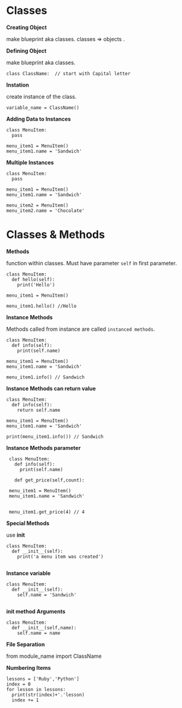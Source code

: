 # Classes

**Creating Object**

  make blueprint aka classes. classes => objects .

**Defining Object**

  make blueprint aka classes.

  ```
  class ClassName:  // start with Capital letter

  ```

**Instation**

  create instance of the class.
  ```
  variable_name = ClassName()
  ```

**Adding Data to Instances**

  ```
  class MenuItem:
    pass

  menu_item1 = MenuItem()
  menu_item1.name = 'Sandwich'
  ```


**Multiple Instances**

  ```
  class MenuItem:
    pass

  menu_item1 = MenuItem()
  menu_item1.name = 'Sandwich'

  menu_item2 = MenuItem()
  menu_item2.name = 'Chocolate'
  ```

# Classes & Methods

**Methods**

  function within classes. Must have parameter `self` in first parameter.

  ```
  class MenuItem:
    def hello(self):
      print('Hello')

  menu_item1 = MenuItem()

  menu_item1.hello() //Hello
  ``` 

**Instance Methods**

  Methods called from instance are called `instanced methods`.

  ```
  class MenuItem:
    def info(self):
      print(self.name)

  menu_item1 = MenuItem()
  menu_item1.name = 'Sandwich'

  menu_item1.info() // Sandwich
  ```

**Instance Methods can return value**

  ```
  class MenuItem:
    def info(self):
      return self.name

  menu_item1 = MenuItem()
  menu_item1.name = 'Sandwich'

  print(menu_item1.info()) // Sandwich
  ```


**Instance Methods parameter**

 ```
  class MenuItem:
    def info(self):
      print(self.name)

    def get_price(self,count):
      
  menu_item1 = MenuItem()
  menu_item1.name = 'Sandwich'


  menu_item1.get_price(4) // 4
   ```


**Special Methods**

  use __init__

  ```
  class MenuItem:
    def __init__(self):
      print('a menu item was created')

  
  ```


**Instance variable**

  ```
  class MenuItem:
    def __init__(self):
      self.name = 'Sandwich'

  
  ```


**__init__ method Arguments**

  ```
  class MenuItem:
    def __init__(self,name):
      self.name = name
  ```


**File Separation**

  from module_name import ClassName



**Numbering Items**

  ```
  lessons = ['Ruby','Python']
  index = 0
  for lesson in lessons:
    print(str(index)+'.'lesson)
    index += 1
  ```


  